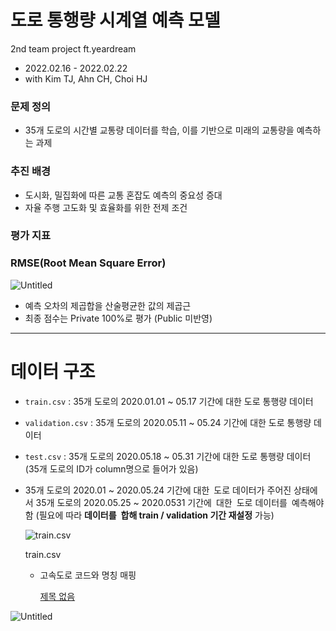 # 도로 통행량 시계열 예측 모델

2nd team project ft.yeardream

- 2022.02.16 - 2022.02.22
- with Kim TJ, Ahn CH, Choi HJ

### 문제 정의

- 35개 도로의 시간별 교통량 데이터를 학습, 이를 기반으로 미래의 교통량을 예측하는 과제

### 추진 배경

- 도시화, 밀집화에 따른 교통 혼잡도 예측의 중요성 증대
- 자율 주행 고도화 및 효율화를 위한 전제 조건

### 평가 지표

### RMSE(Root Mean Square Error)

![Untitled](https://s3-us-west-2.amazonaws.com/secure.notion-static.com/fc5c1c28-6a84-4652-9fe7-04c3cd87e6d1/Untitled.png)

- 예측 오차의 제곱합을 산술평균한 값의 제곱근
- 최종 점수는 Private 100%로 평가 (Public 미반영)

---

# 데이터 구조

- `train.csv` : 35개 도로의 2020.01.01 ~ 05.17 기간에 대한 도로 통행량 데이터
- `validation.csv` : 35개 도로의 2020.05.11 ~ 05.24 기간에 대한 도로 통행량 데이터
- `test.csv` : 35개 도로의 2020.05.18 ~ 05.31 기간에 대한 도로 통행량 데이터
(35개 도로의 ID가 column명으로 들어가 있음)
- 35개 도로의 2020.01 ~ 2020.05.24 기간에 대한 도로 데이터가 주어진 상태에서 35개 도로의 2020.05.25 ~ 2020.0531 기간에 대한 도로 데이터를 예측해야함  (필요에 따라 **데이터를 합해 train / validation 기간 재설정** 가능)
    
    ![train.csv](https://user-images.githubusercontent.com/99028164/154083372-376deffe-e6b9-4182-9c40-32f8dcaada3d.png)
    
    train.csv
    
    - 고속도로 코드와 명칭 매핑
        
        [제목 없음](https://www.notion.so/10059701e96e47b29c0c70faed1f6bb4)
        

![Untitled](https://s3-us-west-2.amazonaws.com/secure.notion-static.com/00637ba0-c122-43e9-a4a0-c6541d90af2b/Untitled.png)
